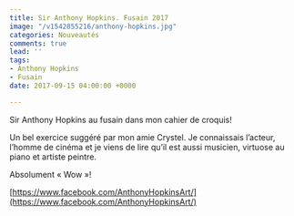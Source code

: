 ```yaml
---
title: Sir Anthony Hopkins. Fusain 2017
image: "/v1542855216/anthony-hopkins.jpg"
categories: Nouveautés
comments: true
lead: ''
tags:
- Anthony Hopkins
- Fusain
date: 2017-09-15 04:00:00 +0000

---
```

Sir Anthony Hopkins au fusain dans mon cahier de croquis! 

Un bel exercice suggéré par mon amie Crystel. Je connaissais l’acteur, l’homme de cinéma et je viens de lire qu’il est aussi musicien, virtuose au piano et artiste peintre. 

Absolument « Wow »! 

[https://www.facebook.com/AnthonyHopkinsArt/](https://www.facebook.com/AnthonyHopkinsArt/)